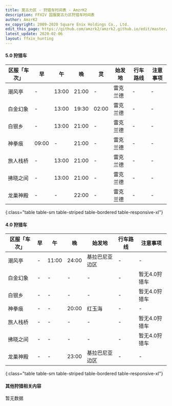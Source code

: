 ```yaml
---
title: 莫古力区 - 狩猎车时间表 - AmzrK2
description: FFXIV 国服莫古力区狩猎车时间表
author: AmzrK2
ex_copyright: 2009-2020 Square Enix Holdings Co., Ltd.
edit_this_page: https://github.com/amzrk2/amzrk2.github.io/edit/master/ffxiv/moogle.md
latest_update: 2020-02-06
layout: ffxiv_hunting
---
```


#### 5.0 狩猎车

| 区服「车次」 | 早    | 午    | 晚    | 灵    | 始发地   | 行车路线 | 注意事项 |
|--------------|-------|-------|-------|-------|----------|----------|----------|
| 潮风亭       | -     | 13:00 | 21:00 | -     | 雷克兰德 | -        | -        |
| 白金幻象     | -     | 13:00 | 19:30 | 02:00 | 雷克兰德 | -        | -        |
| 白银乡       | -     | 13:00 | 21:00 | -     | 雷克兰德 | -        | -        |
| 神拳痕       | 09:00 | -     | 21:00 | -     | 雷克兰德 | -        | -        |
| 旅人栈桥     | -     | 13:00 | 21:00 | -     | 雷克兰德 | -        | -        |
| 拂晓之间     | -     | 13:00 | 21:00 | -     | 雷克兰德 | -        | -        |
| 龙巢神殿     | -     | -     | 22:00 | -     | 雷克兰德 | -        | -        |
{:class="table table-sm table-striped table-bordered table-responsive-xl"}

#### 4.0 狩猎车

| 区服「车次」 | 早 | 午    | 晚    | 始发地         | 行车路线 | 注意事项      |
|--------------|----|-------|-------|----------------|----------|---------------|
| 潮风亭       | -  | 11:00 | 24:00 | 基拉巴尼亚边区 | -        | -             |
| 白金幻象     | -  | -     | -     | -              | -        | 暂无4.0狩猎车 |
| 白银乡       | -  | -     | -     | -              | -        | 暂无4.0狩猎车 |
| 神拳痕       | -  | -     | 20:00 | 红玉海         | -        | -             |
| 旅人栈桥     | -  | -     | -     | -              | -        | 暂无4.0狩猎车 |
| 拂晓之间     | -  | -     | -     | -              | -        | 暂无4.0狩猎车 |
| 龙巢神殿     | -  | -     | 23:00 | 基拉巴尼亚边区 | -        | -             |
{:class="table table-sm table-striped table-bordered table-responsive-xl"}

#### 其他狩猎相关内容

暂无数据